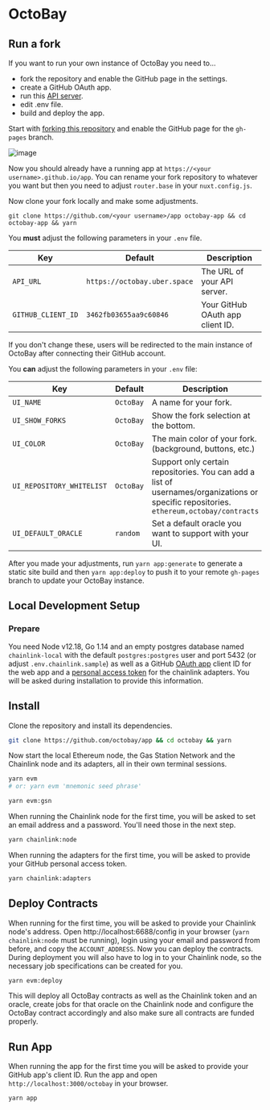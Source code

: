 # OctoBay

## Run a fork

If you want to run your own instance of OctoBay you need to...

- fork the repository and enable the GitHub page in the settings.
- create a GitHub OAuth app.
- run this [API server](https://github.com/octobay/api).
- edit .env file.
- build and deploy the app.

Start with [forking this repository](https://github.com/octobay/app/fork) and enable the GitHub page for the `gh-pages` branch.

![image](https://user-images.githubusercontent.com/6792578/104727439-9df69c00-5735-11eb-8bc0-b7b6b84f5ca8.png)

Now you should already have a running app at `https://<your username>.github.io/app`. You can rename your fork repository to whatever you want but then you need to adjust `router.base` in your `nuxt.config.js`.

Now clone your fork locally and make some adjustments.

```shell
git clone https://github.com/<your username>/app octobay-app && cd octobay-app && yarn
```

You **must** adjust the following parameters in your `.env` file.

| Key | Default | Description |
| - | - | -  |
| `API_URL` | `https://octobay.uber.space` | The URL of your API server. |
| `GITHUB_CLIENT_ID` | `3462fb03655aa9c60846` | Your GitHub OAuth app client ID. |

If you don't change these, users will be redirected to the main instance of OctoBay after connecting their GitHub account.

You **can** adjust the following parameters in your `.env` file:

| Key | Default | Description |
| - | - | -  |
| `UI_NAME` | `OctoBay` | A name for your fork. |
| `UI_SHOW_FORKS` | `OctoBay` | Show the fork selection at the bottom. |
| `UI_COLOR` | `OctoBay` | The main color of your fork. (background, buttons, etc.) |
| `UI_REPOSITORY_WHITELIST` | `OctoBay` | Support only certain repositories. You can add a list of usernames/organizations or specific repositories. `ethereum,octobay/contracts` |
| `UI_DEFAULT_ORACLE` | `random` | Set a default oracle you want to support with your UI.

After you made your adjustments, run `yarn app:generate` to generate a static site build and then `yarn app:deploy` to push it to your remote `gh-pages` branch to update your OctoBay instance.

## Local Development Setup

### Prepare

You need Node v12.18, Go 1.14 and an empty postgres database named `chainlink-local` with the default `postgres:postgres` user and port 5432 (or adjust `.env.chainlink.sample`) as well as a GitHub [OAuth app](https://github.com/settings/applications/new) client ID for the web app and a [personal access token](https://github.com/settings/tokens/new) for the chainlink adapters. You will be asked during installation to provide this information.

## Install

Clone the repository and install its dependencies.

```bash
git clone https://github.com/octobay/app && cd octobay && yarn
```

Now start the local Ethereum node, the Gas Station Network and the Chainlink node and its adapters, all in their own terminal sessions.

```bash
yarn evm
# or: yarn evm 'mnemonic seed phrase'
```

```bash
yarn evm:gsn
```

When running the Chainlink node for the first time, you will be asked to set an email address and a password. You'll need those in the next step.

```bash
yarn chainlink:node
```

When running the adapters for the first time, you will be asked to provide your GitHub personal access token.

```bash
yarn chainlink:adapters
```

## Deploy Contracts

When running for the first time, you will be asked to provide your Chainlink node's address. Open http://localhost:6688/config in your browser (`yarn chainlink:node` must be running), login using your email and password from before, and copy the `ACCOUNT_ADDRESS`. Now you can deploy the contracts. During deployment you will also have to log in to your Chainlink node, so the necessary job specifications can be created for you.

```bash
yarn evm:deploy
```

This will deploy all OctoBay contracts as well as the Chainlink token and an oracle, create jobs for that oracle on the Chainlink node and configure the OctoBay contract accordingly and also make sure all contracts are funded properly.

## Run App

When running the app for the first time you will be asked to provide your GitHub app's client ID.
Run the app and open `http://localhost:3000/octobay` in your browser.

```bash
yarn app
```
